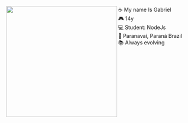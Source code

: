 <img align="left" height="300" src="https://media.discordapp.net/attachments/882723333022572634/882723374315487272/Captivating_Pixel_Art_Scenes_-_Dr_Wong_-_Emporium_of_Tings__Web_Magazine_.gif?width=831&height=467" />
<div fontsize="14">
   ☕ My name Is Gabriel
  <br/>
  🎮 14y
  <br/>
 💻 Student: NodeJs
  <br/>
 🎈 Paranavaí, Paraná Brazil
  <br/>
  📚 Always evolving
</div>
